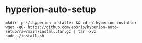 # hyperion-auto-setup

```shell
mkdir -p ~/.hyperion-installer && cd ~/.hyperion-installer
wget -qO- https://github.com/eosrio/hyperion-auto-setup/raw/main/install.tar.gz | tar -xvz
sudo ./install.sh
```